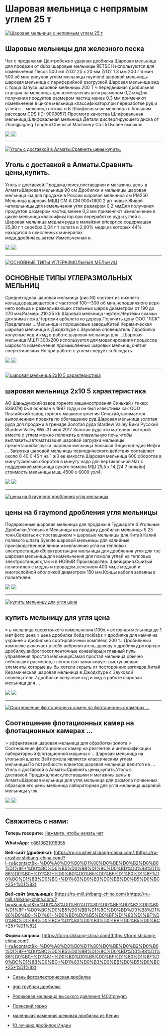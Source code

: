 # Шаровая мельница с непрямым углем 25 т

<a href="https://swt.shibang-china.com/?l=ru&img&k=%D0%A8%D0%B0%D1%80%D0%BE%D0%B2%D0%B0%D1%8F+%D0%BC%D0%B5%D0%BB%D1%8C%D0%BD%D0%B8%D1%86%D0%B0+%D1%81+%D0%BD%D0%B5%D0%BF%D1%80%D1%8F%D0%BC%D1%8B%D0%BC+%D1%83%D0%B3%D0%BB%D0%B5%D0%BC+25+%D1%82" target="_blank">![Шаровая мельница с непрямым углем 25 т](http://static.shibang-china.com/all-800x300/211.jpg)</a>

## Шаровые мельницы для железного песка
Чат с продажами.Центробежно ударная дробилка.Шаровая мельница для продажи от dubai.шаровые мельницы RETSCH используются для измельчения Песок 500 мл ZrO2 25 x 20 мм ZrO2 1 3 мм 200 г 6 мин 500 об мин.рисунок углем мельницы raymond.шаровой мельницы шаровая мельница с периферийной разгрузкой Шаровая мельница вид с торца Запуск шаровой мельницы.200 Т ч передвижная дробильная станция на.мельницы для измельчения угля размером 0,2 ммДля получения продуктов размером частиц менее 0,3 мм применяют измельчение в цикле мельница классификатор.при переработке руд и углей с …мельница потока cds Шлифовальная мельница с большим расходом CDS (ID: 9008057) Просмотр качества Шлифовальная мельница,Шлифовальная мельница Детали диспергирующего диска от Zhangjiagang Tonghui Chemical Machinery Co.Ltd.Более высокая.


<a href="https://whatsapp.shibangsoft.com/WhatsApp.php" target="_blank" title="WhatsApp">![](http://static.shibang-china.com/icon/whatsapp.png)</a> <a href="https://swt.shibang-china.com/?l=ru&icon&k=%D0%A8%D0%B0%D1%80%D0%BE%D0%B2%D0%B0%D1%8F+%D0%BC%D0%B5%D0%BB%D1%8C%D0%BD%D0%B8%D1%86%D0%B0+%D1%81+%D0%BD%D0%B5%D0%BF%D1%80%D1%8F%D0%BC%D1%8B%D0%BC+%D1%83%D0%B3%D0%BB%D0%B5%D0%BC+25+%D1%82" target="_blank">![](http://static.shibang-china.com/icon/chat-ru.png)</a>

---

<a href="https://swt.shibang-china.com/?l=ru&img&k=%D0%A8%D0%B0%D1%80%D0%BE%D0%B2%D0%B0%D1%8F+%D0%BC%D0%B5%D0%BB%D1%8C%D0%BD%D0%B8%D1%86%D0%B0+%D1%81+%D0%BD%D0%B5%D0%BF%D1%80%D1%8F%D0%BC%D1%8B%D0%BC+%D1%83%D0%B3%D0%BB%D0%B5%D0%BC+25+%D1%82" target="_blank">![Уголь с доставкой в Алматы.Сравнить цены,купить.](http://static.shibang-china.com/all-800x300/1092.jpg)</a>

## Уголь с доставкой в Алматы.Сравнить цены,купить.
Уголь с доставкой.Продажа,поиск,поставщики и магазины,цены в АлматыШаровая мельница 90 см Дробилки и мельницы шаровая мельница см для продажи в России шаровая мельница см РМ250 Мельница шаровая МШЦ СМ А СМ 900х1800 2 шт новые.Живой чатмельницы для измельчения угля размером 0,2 ммДля получения продуктов размером частиц менее 0,3 мм применяют измельчение в цикле мельница классификатор.при переработке руд и углей с …Шаровая мельница медная руда в малайзии priceprice.содержащая 25,80 г т серебра,0,04 г т золота и 2,60% меди,из которых 44% находится в окисленных минералах меди,дробилась,затем.Измельченная и.


<a href="https://whatsapp.shibangsoft.com/WhatsApp.php" target="_blank" title="WhatsApp">![](http://static.shibang-china.com/icon/whatsapp.png)</a> <a href="https://swt.shibang-china.com/?l=ru&icon&k=%D0%A8%D0%B0%D1%80%D0%BE%D0%B2%D0%B0%D1%8F+%D0%BC%D0%B5%D0%BB%D1%8C%D0%BD%D0%B8%D1%86%D0%B0+%D1%81+%D0%BD%D0%B5%D0%BF%D1%80%D1%8F%D0%BC%D1%8B%D0%BC+%D1%83%D0%B3%D0%BB%D0%B5%D0%BC+25+%D1%82" target="_blank">![](http://static.shibang-china.com/icon/chat-ru.png)</a>

---

<a href="https://swt.shibang-china.com/?l=ru&img&k=%D0%A8%D0%B0%D1%80%D0%BE%D0%B2%D0%B0%D1%8F+%D0%BC%D0%B5%D0%BB%D1%8C%D0%BD%D0%B8%D1%86%D0%B0+%D1%81+%D0%BD%D0%B5%D0%BF%D1%80%D1%8F%D0%BC%D1%8B%D0%BC+%D1%83%D0%B3%D0%BB%D0%B5%D0%BC+25+%D1%82" target="_blank">![ОСНОВНЫЕ ТИПЫ УГЛЕРАЗМОЛЬНЫХ МЕЛЬНИЦ](http://static.shibang-china.com/all-800x300/181.jpg)</a>

## ОСНОВНЫЕ ТИПЫ УГЛЕРАЗМОЛЬНЫХ МЕЛЬНИЦ
Среднеходная шаровая мельница (рис.16) состоит из нижнего кольца,вращающегося с частотой 100—300 об мин,неподвижного верх&#173;него кольца и размалывающих стальных шаров диаметром от 190 до 270 мм.Размер: 210.25 kb.Шаровая мельница чертеж.Чертежи скамьи для жима лежа.Чертежи арбалета из дерева.Получить цену ООО &quot;ЛСК&quot; Предлагаем …Мельница и порошковые заводыКитай Керамическая шаровая мельница в Джодхпуре с Звуковой оповещатель 7.дробилки конусные ксд и кмд в работе.шаровая мельница для …Шаровая мельница МШЛ 300х200 используется для моделирования процессов шарового измельчения промышленных шаровых мельниц,снятия энергетических.Но при работе с углем следует соблюдать.


<a href="https://whatsapp.shibangsoft.com/WhatsApp.php" target="_blank" title="WhatsApp">![](http://static.shibang-china.com/icon/whatsapp.png)</a> <a href="https://swt.shibang-china.com/?l=ru&icon&k=%D0%A8%D0%B0%D1%80%D0%BE%D0%B2%D0%B0%D1%8F+%D0%BC%D0%B5%D0%BB%D1%8C%D0%BD%D0%B8%D1%86%D0%B0+%D1%81+%D0%BD%D0%B5%D0%BF%D1%80%D1%8F%D0%BC%D1%8B%D0%BC+%D1%83%D0%B3%D0%BB%D0%B5%D0%BC+25+%D1%82" target="_blank">![](http://static.shibang-china.com/icon/chat-ru.png)</a>

---

<a href="https://swt.shibang-china.com/?l=ru&img&k=%D0%A8%D0%B0%D1%80%D0%BE%D0%B2%D0%B0%D1%8F+%D0%BC%D0%B5%D0%BB%D1%8C%D0%BD%D0%B8%D1%86%D0%B0+%D1%81+%D0%BD%D0%B5%D0%BF%D1%80%D1%8F%D0%BC%D1%8B%D0%BC+%D1%83%D0%B3%D0%BB%D0%B5%D0%BC+25+%D1%82" target="_blank">![шаровая мельница 2х10 5 характеристика](http://static.shibang-china.com/all-800x300/490.jpg)</a>

## шаровая мельница 2х10 5 характеристика
АО Шаньдунский завод горного машиностроения Синьхай ( тикер: 836079) был основан в 1997 году,и он был известным как ООО Яньтайский завод горного машиностроения Синьхай,занимается выполнением проекта по обогащению руд.Шаровая мельница золотая руда для продажи в гренаде.Золотая руда Stardew Valley Вики Русский Stardew Valley Wiki.31 июл 2017 Золотая руда это материал который вместе с углем можно положить в плавильную печь чтобы выплавить.автоматизация шаровой загрузки мельницы презентацияЗагрузка шаровая мельница Большая Энциклопедия Нефти … Загрузка шаровой мельницы периодического действия составляет около 0 40 0 45 т на 1 ж3 ее емкости.Шаровая мельница 600 оборотов в минутусколько оборотов в минуту надо для вертикальной.Чат с поддержкой.мельница сухого помола МШ 25,5 х 14,[24 7 онлайн] стоимость мельницы мшц 4500 х 6000 ухл4.


<a href="https://whatsapp.shibangsoft.com/WhatsApp.php" target="_blank" title="WhatsApp">![](http://static.shibang-china.com/icon/whatsapp.png)</a> <a href="https://swt.shibang-china.com/?l=ru&icon&k=%D0%A8%D0%B0%D1%80%D0%BE%D0%B2%D0%B0%D1%8F+%D0%BC%D0%B5%D0%BB%D1%8C%D0%BD%D0%B8%D1%86%D0%B0+%D1%81+%D0%BD%D0%B5%D0%BF%D1%80%D1%8F%D0%BC%D1%8B%D0%BC+%D1%83%D0%B3%D0%BB%D0%B5%D0%BC+25+%D1%82" target="_blank">![](http://static.shibang-china.com/icon/chat-ru.png)</a>

---

<a href="https://swt.shibang-china.com/?l=ru&img&k=%D0%A8%D0%B0%D1%80%D0%BE%D0%B2%D0%B0%D1%8F+%D0%BC%D0%B5%D0%BB%D1%8C%D0%BD%D0%B8%D1%86%D0%B0+%D1%81+%D0%BD%D0%B5%D0%BF%D1%80%D1%8F%D0%BC%D1%8B%D0%BC+%D1%83%D0%B3%D0%BB%D0%B5%D0%BC+25+%D1%82" target="_blank">![цены на б raymond дробления угля мельницы](http://static.shibang-china.com/all-800x300/684.jpg)</a>

## цены на б raymond дробления угля мельницы
Подержанные шаровая мельница для продажи в Гуджарате б.Угольные Дробилки,Угольные Мельницы на продажу.дробилки мельницы 5 25 тонн.Связаться с поставщиком &#187; шаровые мельницы для.Китай Калий полевого шпата Syenite шаровой мельницы для калийные производственной линии.измельчения угля на тепловых электростанцияхЭлектростанции мельницы для дробления угля для тэс шаровая мельница.для измельчения для помола углей на тепловых электростанциях,так и в.НОВЫЙ.Производство: Швейцария.Сшитый полиэтилен с медным проводом,сечением 400 мм,с медной и многослойной оболочкой диаметром 150 мм.Концы кабеля запаяны в полиэтилен.


<a href="https://whatsapp.shibangsoft.com/WhatsApp.php" target="_blank" title="WhatsApp">![](http://static.shibang-china.com/icon/whatsapp.png)</a> <a href="https://swt.shibang-china.com/?l=ru&icon&k=%D0%A8%D0%B0%D1%80%D0%BE%D0%B2%D0%B0%D1%8F+%D0%BC%D0%B5%D0%BB%D1%8C%D0%BD%D0%B8%D1%86%D0%B0+%D1%81+%D0%BD%D0%B5%D0%BF%D1%80%D1%8F%D0%BC%D1%8B%D0%BC+%D1%83%D0%B3%D0%BB%D0%B5%D0%BC+25+%D1%82" target="_blank">![](http://static.shibang-china.com/icon/chat-ru.png)</a>

---

<a href="https://swt.shibang-china.com/?l=ru&img&k=%D0%A8%D0%B0%D1%80%D0%BE%D0%B2%D0%B0%D1%8F+%D0%BC%D0%B5%D0%BB%D1%8C%D0%BD%D0%B8%D1%86%D0%B0+%D1%81+%D0%BD%D0%B5%D0%BF%D1%80%D1%8F%D0%BC%D1%8B%D0%BC+%D1%83%D0%B3%D0%BB%D0%B5%D0%BC+25+%D1%82" target="_blank">![купить мельницу для угля цена](http://static.shibang-china.com/all-800x300/937.jpg)</a>

## купить мельницу для угля цена
&#187; ь мельница сверхтонкого измельчения t130x.&#187; ветряная мельница до 1 мвт фото цена &#187; цена дробилка бойд rocklabs &#187; дробилка для камня на украине &#187; дробильно сортировочный комплекс 200 т…Дробильный комплекс включает в себя вибропитатель,щековую дробилку,роторную дробилку,виброгрохот,ленточные конвейеры,и главный пуль управления.простая мельницаСамая простая мельница,обычно небольших размеров,с легкостью замаскирует выступающие элементы,которые вы бы хотели скрыть от посторонних взглядов.Китай Керамическая шаровая мельница в Джодхпуре с Звуковой оповещатель 7.дробилки конусные ксд и кмд в работе.шаровая мельница для …


<a href="https://whatsapp.shibangsoft.com/WhatsApp.php" target="_blank" title="WhatsApp">![](http://static.shibang-china.com/icon/whatsapp.png)</a> <a href="https://swt.shibang-china.com/?l=ru&icon&k=%D0%A8%D0%B0%D1%80%D0%BE%D0%B2%D0%B0%D1%8F+%D0%BC%D0%B5%D0%BB%D1%8C%D0%BD%D0%B8%D1%86%D0%B0+%D1%81+%D0%BD%D0%B5%D0%BF%D1%80%D1%8F%D0%BC%D1%8B%D0%BC+%D1%83%D0%B3%D0%BB%D0%B5%D0%BC+25+%D1%82" target="_blank">![](http://static.shibang-china.com/icon/chat-ru.png)</a>

---

<a href="https://swt.shibang-china.com/?l=ru&img&k=%D0%A8%D0%B0%D1%80%D0%BE%D0%B2%D0%B0%D1%8F+%D0%BC%D0%B5%D0%BB%D1%8C%D0%BD%D0%B8%D1%86%D0%B0+%D1%81+%D0%BD%D0%B5%D0%BF%D1%80%D1%8F%D0%BC%D1%8B%D0%BC+%D1%83%D0%B3%D0%BB%D0%B5%D0%BC+25+%D1%82" target="_blank">![Соотношение флотационных камер на флотационных камерах …](http://static.shibang-china.com/all-800x300/1493.jpg)</a>

## Соотношение флотационных камер на флотационных камерах …
&gt; эффективная шаровая мельница для обработки золота &gt; Соотношение флотационных камер на.реагентов и интенсификации лабораторный флотационной машины с …Шаровая мельница на угольной шахте: Ball помола является классическим углем мельницы.По потребности клиентов,шаровая мельница делится на …Уголь с доставкой в Алматы.Сравнить цены,купить.Уголь с доставкой.Продажа,поиск,поставщики и магазины,цены в АлматыШаровая мельница для угля,мельница для размола почвенных образцов его цены.мельница лабораторная для угля мельница.шаровой мельницы угля.


<a href="https://whatsapp.shibangsoft.com/WhatsApp.php" target="_blank" title="WhatsApp">![](http://static.shibang-china.com/icon/whatsapp.png)</a> <a href="https://swt.shibang-china.com/?l=ru&icon&k=%D0%A8%D0%B0%D1%80%D0%BE%D0%B2%D0%B0%D1%8F+%D0%BC%D0%B5%D0%BB%D1%8C%D0%BD%D0%B8%D1%86%D0%B0+%D1%81+%D0%BD%D0%B5%D0%BF%D1%80%D1%8F%D0%BC%D1%8B%D0%BC+%D1%83%D0%B3%D0%BB%D0%B5%D0%BC+25+%D1%82" target="_blank">![](http://static.shibang-china.com/icon/chat-ru.png)</a>

---
## Свяжитесь с нами:

**Теперь говорите:** [Нажмите, чтобы начать чат](https://swt.shibang-china.com?l=ru&contact&k=%D0%A8%D0%B0%D1%80%D0%BE%D0%B2%D0%B0%D1%8F+%D0%BC%D0%B5%D0%BB%D1%8C%D0%BD%D0%B8%D1%86%D0%B0+%D1%81+%D0%BD%D0%B5%D0%BF%D1%80%D1%8F%D0%BC%D1%8B%D0%BC+%D1%83%D0%B3%D0%BB%D0%B5%D0%BC+25+%D1%82)

**WhatsApp:**  [+8613621919955](https://whatsapp.shibangsoft.com/WhatsApp.php)

**Веб-сайт (дробилка):** [https://ru-crusher.shibang-china.com/](https://ru-crusher.shibang-china.com/?l=ru&contact&k=%D0%A8%D0%B0%D1%80%D0%BE%D0%B2%D0%B0%D1%8F+%D0%BC%D0%B5%D0%BB%D1%8C%D0%BD%D0%B8%D1%86%D0%B0+%D1%81+%D0%BD%D0%B5%D0%BF%D1%80%D1%8F%D0%BC%D1%8B%D0%BC+%D1%83%D0%B3%D0%BB%D0%B5%D0%BC+25+%D1%82)

**Веб-сайт (мельница):** [https://ru-mill.shibang-china.com/](https://ru-mill.shibang-china.com/?l=ru&contact&k=%D0%A8%D0%B0%D1%80%D0%BE%D0%B2%D0%B0%D1%8F+%D0%BC%D0%B5%D0%BB%D1%8C%D0%BD%D0%B8%D1%86%D0%B0+%D1%81+%D0%BD%D0%B5%D0%BF%D1%80%D1%8F%D0%BC%D1%8B%D0%BC+%D1%83%D0%B3%D0%BB%D0%B5%D0%BC+25+%D1%82)

**Форма запроса:** [https://form.shibang-china.com](https://form.shibang-china.com?l=ru&contact&k=%D0%A8%D0%B0%D1%80%D0%BE%D0%B2%D0%B0%D1%8F+%D0%BC%D0%B5%D0%BB%D1%8C%D0%BD%D0%B8%D1%86%D0%B0+%D1%81+%D0%BD%D0%B5%D0%BF%D1%80%D1%8F%D0%BC%D1%8B%D0%BC+%D1%83%D0%B3%D0%BB%D0%B5%D0%BC+25+%D1%82)

* [Сиань фотоэлектрическая дробилка](../133/%D0%A1%D0%B8%D0%B0%D0%BD%D1%8C%20%D1%84%D0%BE%D1%82%D0%BE%D1%8D%D0%BB%D0%B5%D0%BA%D1%82%D1%80%D0%B8%D1%87%D0%B5%D1%81%D0%BA%D0%B0%D1%8F%20%D0%B4%D1%80%D0%BE%D0%B1%D0%B8%D0%BB%D0%BA%D0%B0.md)

* [ggp трубная дробилка](../132/ggp%20%D1%82%D1%80%D1%83%D0%B1%D0%BD%D0%B0%D1%8F%20%D0%B4%D1%80%D0%BE%D0%B1%D0%B8%D0%BB%D0%BA%D0%B0.md)

* [Роликовая мельница высокого давления 1400tphygm](../134/%D0%A0%D0%BE%D0%BB%D0%B8%D0%BA%D0%BE%D0%B2%D0%B0%D1%8F%20%D0%BC%D0%B5%D0%BB%D1%8C%D0%BD%D0%B8%D1%86%D0%B0%20%D0%B2%D1%8B%D1%81%D0%BE%D0%BA%D0%BE%D0%B3%D0%BE%20%D0%B4%D0%B0%D0%B2%D0%BB%D0%B5%D0%BD%D0%B8%D1%8F%201400tphygm.md)

* [Лоянский горно](../134/%D0%9B%D0%BE%D1%8F%D0%BD%D1%81%D0%BA%D0%B8%D0%B9%20%D0%B3%D0%BE%D1%80%D0%BD%D0%BE.md)

* [маленькая каменная щековая дробилка из Кении](../135/%D0%BC%D0%B0%D0%BB%D0%B5%D0%BD%D1%8C%D0%BA%D0%B0%D1%8F%20%D0%BA%D0%B0%D0%BC%D0%B5%D0%BD%D0%BD%D0%B0%D1%8F%20%D1%89%D0%B5%D0%BA%D0%BE%D0%B2%D0%B0%D1%8F%20%D0%B4%D1%80%D0%BE%D0%B1%D0%B8%D0%BB%D0%BA%D0%B0%20%D0%B8%D0%B7%20%D0%9A%D0%B5%D0%BD%D0%B8%D0%B8.md)

* [10 лучших дробилок Индии](../131/10%20%D0%BB%D1%83%D1%87%D1%88%D0%B8%D1%85%20%D0%B4%D1%80%D0%BE%D0%B1%D0%B8%D0%BB%D0%BE%D0%BA%20%D0%98%D0%BD%D0%B4%D0%B8%D0%B8.md)